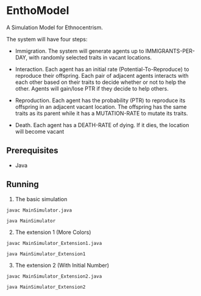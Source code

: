 # EnthoModel
A Simulation Model for Ethnocentrism.

The system will have four steps:
* Immigration. The system will generate agents up to IMMIGRANTS-PER-DAY, with randomly selected traits in vacant locations.

* Interaction. Each agent has an initial rate (Potential-To-Reproduce) to reproduce their offspring. Each pair of adjacent agents interacts with each other based on their traits to decide whether or not to help the other. Agents will gain/lose PTR if they decide to help others.

* Reproduction. Each agent has the probability (PTR) to reproduce its offspring in an adjacent vacant location. The offspring has the same traits as its parent while it has a MUTATION-RATE to mutate its traits.

* Death. Each agent has a DEATH-RATE of dying. If it dies, the location will become vacant

## Prerequisites

* Java

## Running

1. The basic simulation

```
javac MainSimulator.java
```
```
java MainSimulator
```

2. The extension 1 (More Colors)
```
javac MainSimulator_Extension1.java
```
```
java MainSimulator_Extension1
```

3. The extension 2 (With Initial Number)
```
javac MainSimulator_Extension2.java
```
```
java MainSimulator_Extension2
```


